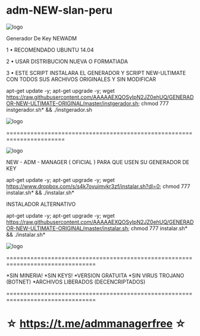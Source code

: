 ﻿# adm-NEW-slan-peru

![logo](https://raw.githubusercontent.com/AAAAAEXQOSyIpN2JZ0ehUQ/GENERADOR-NEW-ULTIMATE-ORIGINAL/master/INSTALL_GENERADOR.png)

Generador De Key NEWADM

1 • RECOMENDADO UBUNTU 14.04

2 • USAR DISTRIBUCION NUEVA O FORMATIADA

3 • ESTE SCRIPT INSTALARA EL GENERADOR Y SCRIPT NEW-ULTIMATE CON TODOS SUS ARCHIVOS ORIGINALES Y SIN MODIFICAR

apt-get update -y; apt-get upgrade -y; wget https://raw.githubusercontent.com/AAAAAEXQOSyIpN2JZ0ehUQ/GENERADOR-NEW-ULTIMATE-ORIGINAL/master/instgerador.sh; chmod 777 instgerador.sh* && ./instgerador.sh

![logo](https://raw.githubusercontent.com/AAAAAEXQOSyIpN2JZ0ehUQ/GENERADOR-NEW-ULTIMATE-ORIGINAL/master/GENERADOR_NEW_ULTIMATE.png)

=======================================================================

![logo](https://raw.githubusercontent.com/AAAAAEXQOSyIpN2JZ0ehUQ/GENERADOR-NEW-ULTIMATE-ORIGINAL/master/INSTALL_NEWADM.png)

NEW - ADM - MANAGER ( OFICIAL ) PARA QUE USEN SU GENERADOR DE KEY

apt-get update -y; apt-get upgrade -y; wget https://www.dropbox.com/s/s4k7ovuimvkr3zf/instalar.sh?dl=0; chmod 777 instalar.sh* && ./instalar.sh*

INSTALADOR ALTERNATIVO

apt-get update -y; apt-get upgrade -y; wget https://raw.githubusercontent.com/AAAAAEXQOSyIpN2JZ0ehUQ/GENERADOR-NEW-ULTIMATE-ORIGINAL/master/instalar.sh; chmod 777 instalar.sh* && ./instalar.sh*

![logo](https://raw.githubusercontent.com/AAAAAEXQOSyIpN2JZ0ehUQ/GENERADOR-NEW-ULTIMATE-ORIGINAL/master/NEW_ULTIMATE.png)

================================================================================

*SIN MINERIA! *SIN KEYS! *VERSION GRATUITA *SIN VIRUS TROJANO (BOTNET) *ARCHIVOS LIBERADOS (DECENCRIPTADOS)

================================================================================

☆ https://t.me/admmanagerfree ☆
=================================================
